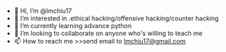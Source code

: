 - 👋 Hi, I’m @lmchiu17
- 👀 I’m interested in .ethical hacking/offensive hacking/counter hacking
- 🌱 I’m currently learning advance python
- 💞️ I’m looking to collaborate on anyone who's willing to teach me 
- 📫 How to reach me >>send email to lmchiu17@gmail.com

<!---
lmchiu17/lmchiu17 is a ✨ special ✨ repository because its `README.md` (this file) appears on your GitHub profile.
You can click the Preview link to take a look at your changes.
--->
